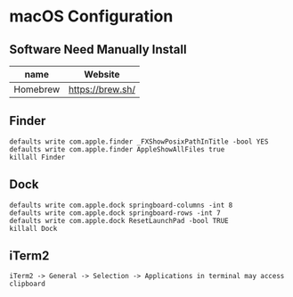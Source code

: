 # macOS Configuration

## Software Need Manually Install

name | Website
:---:|---
Homebrew | https://brew.sh/

## Finder

```
defaults write com.apple.finder _FXShowPosixPathInTitle -bool YES
defaults write com.apple.finder AppleShowAllFiles true
killall Finder
```

## Dock

```
defaults write com.apple.dock springboard-columns -int 8
defaults write com.apple.dock springboard-rows -int 7
defaults write com.apple.dock ResetLaunchPad -bool TRUE
killall Dock
```

## iTerm2

```
iTerm2 -> General -> Selection -> Applications in terminal may access clipboard
```
